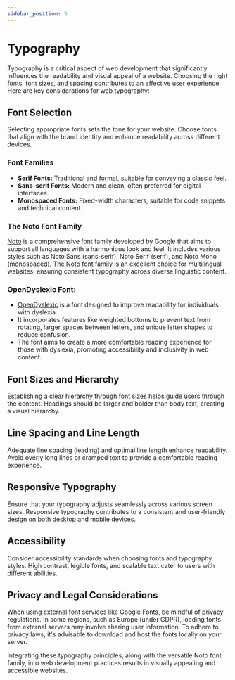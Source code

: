 ```yaml
---
sidebar_position: 5
---
```


# Typography

Typography is a critical aspect of web development that significantly influences the readability and visual appeal of a website. Choosing the right fonts, font sizes, and spacing contributes to an effective user experience. Here are key considerations for web typography:

## Font Selection

Selecting appropriate fonts sets the tone for your website. Choose fonts that align with the brand identity and enhance readability across different devices.

### Font Families

- **Serif Fonts:** Traditional and formal, suitable for conveying a classic feel.
- **Sans-serif Fonts:** Modern and clean, often preferred for digital interfaces.
- **Monospaced Fonts:** Fixed-width characters, suitable for code snippets and technical content.

### The Noto Font Family

[Noto](https://www.google.com/get/noto/) is a comprehensive font family developed by Google that aims to support all languages with a harmonious look and feel. It includes various styles such as Noto Sans (sans-serif), Noto Serif (serif), and Noto Mono (monospaced). The Noto font family is an excellent choice for multilingual websites, ensuring consistent typography across diverse linguistic content.

### OpenDyslexic Font:

- [OpenDyslexic](https://opendyslexic.org/) is a font designed to improve readability for individuals with dyslexia.
- It incorporates features like weighted bottoms to prevent text from rotating, larger spaces between letters, and unique letter shapes to reduce confusion.
- The font aims to create a more comfortable reading experience for those with dyslexia, promoting accessibility and inclusivity in web content.

## Font Sizes and Hierarchy

Establishing a clear hierarchy through font sizes helps guide users through the content. Headings should be larger and bolder than body text, creating a visual hierarchy.

## Line Spacing and Line Length

Adequate line spacing (leading) and optimal line length enhance readability. Avoid overly long lines or cramped text to provide a comfortable reading experience.

## Responsive Typography

Ensure that your typography adjusts seamlessly across various screen sizes. Responsive typography contributes to a consistent and user-friendly design on both desktop and mobile devices.

## Accessibility

Consider accessibility standards when choosing fonts and typography styles. High contrast, legible fonts, and scalable text cater to users with different abilities.

## Privacy and Legal Considerations

When using external font services like Google Fonts, be mindful of privacy regulations. In some regions, such as Europe (under GDPR), loading fonts from external servers may involve sharing user information. To adhere to privacy laws, it's advisable to download and host the fonts locally on your server.

Integrating these typography principles, along with the versatile Noto font family, into web development practices results in visually appealing and accessible websites.
